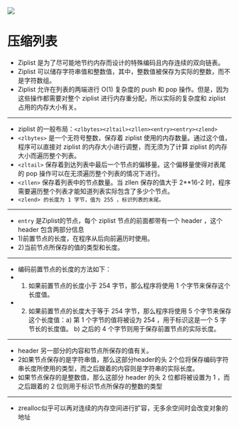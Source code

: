 ![](https://img.shields.io/badge/-ceph-green)
# 压缩列表
* Ziplist 是为了尽可能地节约内存而设计的特殊编码且内存连续的双向链表。
* Ziplist 可以储存字符串值和整数值，其中，整数值被保存为实际的整数，而不是字符数组。
* Ziplist 允许在列表的两端进行 O(1) 复杂度的 push 和 pop 操作。但是，因为这些操作都需要对整个 ziplist 进行内存重分配，所以实际的复杂度和 ziplist 占用的内存大小有关。
***
* ziplist 的一般布局：`<zlbytes><zltail><zllen><entry><entry><zlend>`
* `<zlbytes>` 是一个无符号整数，保存着 ziplist 使用的内存数量。通过这个值，程序可以直接对 ziplist 的内存大小进行调整，而无须为了计算 ziplist 的内存大小而遍历整个列表。
* `<zltail>` 保存着到达列表中最后一个节点的偏移量。这个偏移量使得对表尾的 pop 操作可以在无须遍历整个列表的情况下进行。
* `<zllen>` 保存着列表中的节点数量。当 zllen 保存的值大于 2**16-2 时，程序需要遍历整个列表才能知道列表实际包含了多少个节点。
* `<zlend> 的长度为 1 字节，值为 255 ，标识列表的末尾。`
***
* `entry` 是Ziplist的节点，每个 ziplist 节点的前面都带有一个 header ，这个 header 包含两部分信息
* 1)前置节点的长度，在程序从后向前遍历时使用。
* 2)当前节点所保存的值的类型和长度。
***
* 编码前置节点的长度的方法如下：
* 1) 如果前置节点的长度小于 254 字节，那么程序将使用 1 个字节来保存这个长度值。
* 2) 如果前置节点的长度大于等于 254 字节，那么程序将使用 5 个字节来保存这个长度值：a) 第 1 个字节的值将被设为 254 ，用于标识这是一个 5 字节长的长度值。 b) 之后的 4 个字节则用于保存前置节点的实际长度。
***
* header 另一部分的内容和节点所保存的值有关。
* 2如果节点保存的是字符串值，那么这部分header的头 2个位将保存编码字符串长度所使用的类型，而之后跟着的内容则是字符串的实际长度。
* 如果节点保存的是整数值，那么这部分 header 的头 2 位都将被设置为 1 ，而之后跟着的 2 位则用于标识节点所保存的整数的类型
***
* zrealloc似乎可以再对连续的内存空间进行扩容，无多余空间时会改变对象的地址





